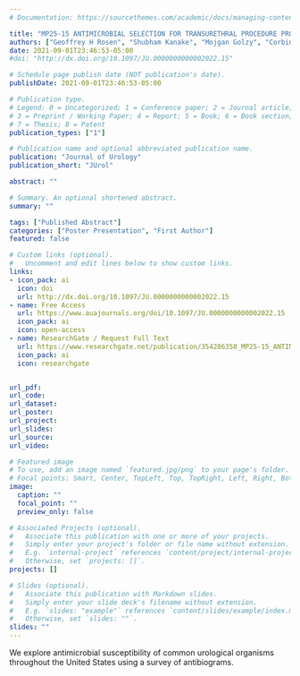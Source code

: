 ```yaml
---
# Documentation: https://sourcethemes.com/academic/docs/managing-content/

title: "MP25-15 ANTIMICROBIAL SELECTION FOR TRANSURETHRAL PROCEDURE PROPHYLAXIS ACROSS THE UNITED STATES: A STATE-BY-STATE SURVEY OF ANTIBIOGRAMS"
authors: ["Geoffrey H Rosen", "Shubham Kanake", "Mojgan Golzy", "Corbin Wright", "Elizabeth Malm-Buatsi", "Katie S Murray"]
date: 2021-09-01T23:46:53-05:00
#doi: "http://dx.doi.org/10.1097/JU.0000000000002022.15"

# Schedule page publish date (NOT publication's date).
publishDate: 2021-09-01T23:46:53-05:00

# Publication type.
# Legend: 0 = Uncategorized; 1 = Conference paper; 2 = Journal article;
# 3 = Preprint / Working Paper; 4 = Report; 5 = Book; 6 = Book section;
# 7 = Thesis; 8 = Patent
publication_types: ["1"]

# Publication name and optional abbreviated publication name.
publication: "Journal of Urology"
publication_short: "JUrol"

abstract: ""

# Summary. An optional shortened abstract.
summary: ""

tags: ["Published Abstract"]
categories: ["Poster Presentation", "First Author"]
featured: false

# Custom links (optional).
#   Uncomment and edit lines below to show custom links.
links:
- icon_pack: ai
  icon: doi
  url: http://dx.doi.org/10.1097/JU.0000000000002022.15
- name: Free Access
  url: https://www.auajournals.org/doi/10.1097/JU.0000000000002022.15
  icon_pack: ai
  icon: open-access
- name: ResearchGate / Request Full Text
  url: https://www.researchgate.net/publication/354286358_MP25-15_ANTIMICROBIAL_SELECTION_FOR_TRANSURETHRAL_PROCEDURE_PROPHYLAXIS_ACROSS_THE_UNITED_STATES_A_STATE-BY-STATE_SURVEY_OF_ANTIBIOGRAMS
  icon_pack: ai
  icon: researchgate


url_pdf:
url_code:
url_dataset:
url_poster:
url_project:
url_slides:
url_source:
url_video:

# Featured image
# To use, add an image named `featured.jpg/png` to your page's folder.
# Focal points: Smart, Center, TopLeft, Top, TopRight, Left, Right, BottomLeft, Bottom, BottomRight.
image:
  caption: ""
  focal_point: ""
  preview_only: false

# Associated Projects (optional).
#   Associate this publication with one or more of your projects.
#   Simply enter your project's folder or file name without extension.
#   E.g. `internal-project` references `content/project/internal-project/index.md`.
#   Otherwise, set `projects: []`.
projects: []

# Slides (optional).
#   Associate this publication with Markdown slides.
#   Simply enter your slide deck's filename without extension.
#   E.g. `slides: "example"` references `content/slides/example/index.md`.
#   Otherwise, set `slides: ""`.
slides: ""
---
```


We explore antimicrobial susceptibility of common urological organisms throughout the United States using a survey of antibiograms. 
